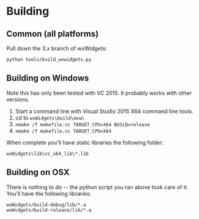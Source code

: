 

# Building

## Common (all platforms)

Pull down the 3.x branch of wxWidgets:
```
python tools/build_wxwidgets.py
```


## Building on Windows

Note this has only been tested with VC 2015. It probably works with other versions.

1. Start a command line with Visual Studio 2015 X64 command line tools.
2. cd to `wxWidgets\build\msw\`
3. `nmake /f makefile.vc TARGET_CPU=X64 BUILD=release`
4. `nmake /f makefile.vc TARGET_CPU=X64`

When complete you'll have static libraries the following folder:
```
wxWidgets\lib\vc_x64_lib\*.lib
```

## Building on OSX

There is nothing to do -- the python script you ran above took care of it. You'll have the following libraries:

```
wxWidgets/build-debug/lib/*.a
wxWidgets/build-release/lib/*.a
```



